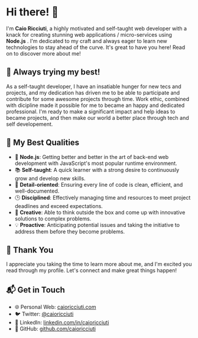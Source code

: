 # Hi there! 👋

I'm **Caio Ricciuti**, a highly motivated and self-taught web developer with a knack for creating stunning web applications / micro-services using **Node.js** . I'm dedicated to my craft and always eager to learn new technologies to stay ahead of the curve. It's great to have you here! Read on to discover more about me!

## 🌟 Always trying my best!

As a self-taught developer, I have an insatiable hunger for new tecs and projects, and my dedication has driven me to be able to participate and contribute for some awesome projects through time. Work ethic, combined with dicipline made it possible for me to became an happy and dedicated professional. I'm ready to make a significant impact and help ideas to became projects, and then make our world a better place through tech and self developement.

## 🎯 My Best Qualities

- 🚀 **Node.js**: Getting better and better in the art of back-end web development with JavaScript's most popular runtime environment.
- 📚 **Self-taught**: A quick learner with a strong desire to continuously grow and develop new skills.
- 🎯 **Detail-oriented**: Ensuring every line of code is clean, efficient, and well-documented.
- 🕒 **Disciplined**: Effectively managing time and resources to meet project deadlines and exceed expectations.
- 🌟 **Creative**: Able to think outside the box and come up with innovative solutions to complex problems.
- 💡 **Proactive**: Anticipating potential issues and taking the initiative to address them before they become problems.

## 🙏 Thank You

I appreciate you taking the time to learn more about me, and I'm excited you read through my profile. Let's connect and make great things happen!

## 📬 Get in Touch

- 🌐 Personal Web: [caioricciuti.com](https://caioricciuti.com)
- 🐦 Twitter: [@caioricciuti](https://twitter.com/caioricciuti)
- 💼 LinkedIn: [linkedin.com/in/caioricciuti](https://linkedin.com/in/caioricciuti)
- 📁 GitHub: [github.com/caioricciuti](https://github.com/caioricciuti)
